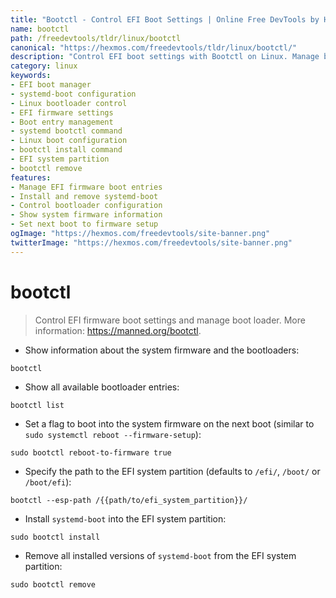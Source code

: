 ```yaml
---
title: "Bootctl - Control EFI Boot Settings | Online Free DevTools by Hexmos"
name: bootctl
path: /freedevtools/tldr/linux/bootctl
canonical: "https://hexmos.com/freedevtools/tldr/linux/bootctl/"
description: "Control EFI boot settings with Bootctl on Linux. Manage bootloader entries and firmware settings efficiently. Free online tool, no registration required."
category: linux
keywords:
- EFI boot manager
- systemd-boot configuration
- Linux bootloader control
- EFI firmware settings
- Boot entry management
- systemd bootctl command
- Linux boot configuration
- bootctl install command
- EFI system partition
- bootctl remove
features:
- Manage EFI firmware boot entries
- Install and remove systemd-boot
- Control bootloader configuration
- Show system firmware information
- Set next boot to firmware setup
ogImage: "https://hexmos.com/freedevtools/site-banner.png"
twitterImage: "https://hexmos.com/freedevtools/site-banner.png"
---
```


# bootctl

> Control EFI firmware boot settings and manage boot loader.
> More information: <https://manned.org/bootctl>.

- Show information about the system firmware and the bootloaders:

`bootctl`

- Show all available bootloader entries:

`bootctl list`

- Set a flag to boot into the system firmware on the next boot (similar to `sudo systemctl reboot --firmware-setup`):

`sudo bootctl reboot-to-firmware true`

- Specify the path to the EFI system partition (defaults to `/efi/`, `/boot/` or `/boot/efi`):

`bootctl --esp-path /{{path/to/efi_system_partition}}/`

- Install `systemd-boot` into the EFI system partition:

`sudo bootctl install`

- Remove all installed versions of `systemd-boot` from the EFI system partition:

`sudo bootctl remove`
